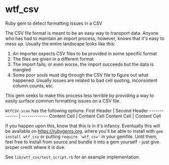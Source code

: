 # wtf_csv
Ruby gem to detect formatting issues in a CSV

The CSV file format is meant to be an easy way to transport data. Anyone who has had to maintain an import process, however, knows that it's easy to mess up. Usually the entire landscape looks like this:
  1. An importer expects CSV files to be provided in some specific format
  2. The files are given in a different format
  3. The import fails; or even worse, the import succeeds but the data is mangled
  4. Some poor souls must dig through the CSV file to figure out what happened. Usually issues are related to bad cell quoting, inconsistent column counts, etc.
  
This gem seeks to make this process less terrible by providing a way to easily surface common formatting issues on a CSV file.

`WtfCSV.scan` has the following options:
First Header  | Second Header
------------- | -------------
Content Cell  | Content Cell
Content Cell  | Content Cell

If you happen upon this, know that this is in it's infancy. Eventually this will be available on https://rubygems.org, where you'll be able to install with `gem install wtf_csv` or putting `require 'wtf_csv'` in your gemfile. Until them, feel free to install from source and bundle it into a gem yourself - just give proper credit where it is due.

See `lib/wtf_csv/test_script.rb` for an example implementation.
